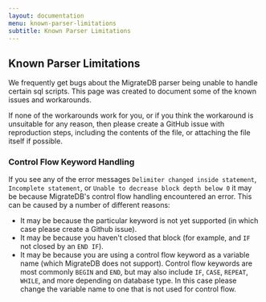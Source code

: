 ```yaml
---
layout: documentation
menu: known-parser-limitations
subtitle: Known Parser Limitations
---
```


## Known Parser Limitations

We frequently get bugs about the MigrateDB parser being unable to handle certain sql scripts. This page was created to
document some of the known issues and workarounds.

If none of the workarounds work for you, or if you think the workaround is unsuitable for any reason, then please create
a GitHub issue with reproduction steps, including the contents of the file, or attaching the file itself if possible.

### Control Flow Keyword Handling

If you see any of the error messages `Delimiter changed inside statement`, `Incomplete statement`,
or `Unable to decrease block depth below 0` it may be because MigrateDB's control flow handling encountered an error.
This can be caused by a number of different reasons:

- It may be because the particular keyword is not yet supported (in which case please create a Github issue).
- It may be because you haven't closed that block (for example, and `IF` not closed by an `END IF`).
- It may be because you are using a control flow keyword as a variable name (which MigrateDB does not support). Control
  flow keywords are most commonly `BEGIN` and `END`, but may also include `IF`, `CASE`, `REPEAT`, `WHILE`, and more
  depending on database type. In this case please change the variable name to one that is not used for control flow.
